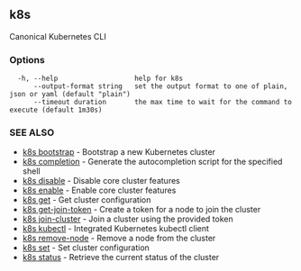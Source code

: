 ## k8s

Canonical Kubernetes CLI

### Options

```
  -h, --help                   help for k8s
      --output-format string   set the output format to one of plain, json or yaml (default "plain")
      --timeout duration       the max time to wait for the command to execute (default 1m30s)
```

### SEE ALSO

* [k8s bootstrap](k8s_bootstrap.md)	 - Bootstrap a new Kubernetes cluster
* [k8s completion](k8s_completion.md)	 - Generate the autocompletion script for the specified shell
* [k8s disable](k8s_disable.md)	 - Disable core cluster features
* [k8s enable](k8s_enable.md)	 - Enable core cluster features
* [k8s get](k8s_get.md)	 - Get cluster configuration
* [k8s get-join-token](k8s_get-join-token.md)	 - Create a token for a node to join the cluster
* [k8s join-cluster](k8s_join-cluster.md)	 - Join a cluster using the provided token
* [k8s kubectl](k8s_kubectl.md)	 - Integrated Kubernetes kubectl client
* [k8s remove-node](k8s_remove-node.md)	 - Remove a node from the cluster
* [k8s set](k8s_set.md)	 - Set cluster configuration
* [k8s status](k8s_status.md)	 - Retrieve the current status of the cluster


